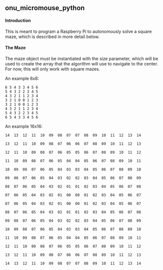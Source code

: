 ## onu_micromouse_python

#### Introduction

This is meant to program a Raspberry Pi to autonomously solve a square maze, which is described in more detail below.

#### The Maze

The maze object must be instantiated with the size parameter, which will be used to
create the array that the algorithm will use to navigate to the center. For now, this
will only work with square mazes.


An example 8x8:
```
6 5 4 3 3 4 5 6
5 4 3 2 2 3 4 5
4 3 2 1 1 2 3 4
3 2 1 0 0 1 2 3
3 2 1 0 0 1 2 3
4 3 2 1 1 2 3 4
5 4 3 2 2 3 4 5
6 5 4 3 3 4 5 6
```

An example 16x16:
```
14  13  12  11  10  09  08  07  07  08  09  10  11  12  13  14

13  12  11  10  09  08  07  06  06  07  08  09  10  11  12  13

12  11  10  09  08  07  06  05  05  06  07  08  09  10  11  12

11  10  09  08  07  06  05  04  04  05  06  07  08  09  10  11

10  09  08  07  06  05  04  03  03  04  05  06  07  08  09  10

09  08  07  06  05  04  03  02  02  03  04  05  06  07  08  09

08  07  06  05  04  03  02  01  01  02  03  04  05  06  07  08

07  06  05  04  03  02  01  00  00  01  02  03  04  05  06  07

07  06  05  04  03  02  01  00  00  01  02  03  04  05  06  07

08  07  06  05  04  03  02  01  01  02  03  04  05  06  07  08

09  08  07  06  05  04  03  02  02  03  04  05  06  07  08  09

10  09  08  07  06  05  04  03  03  04  05  06  07  08  09  10

11  10  09  08  07  06  05  04  04  05  06  07  08  09  10  11

12  11  10  09  08  07  06  05  05  06  07  08  09  10  11  12

13  12  11  10  09  08  07  06  06  07  08  09  10  11  12  13

14  13  12  11  10  09  08  07  07  08  09  10  11  12  13  14
```
